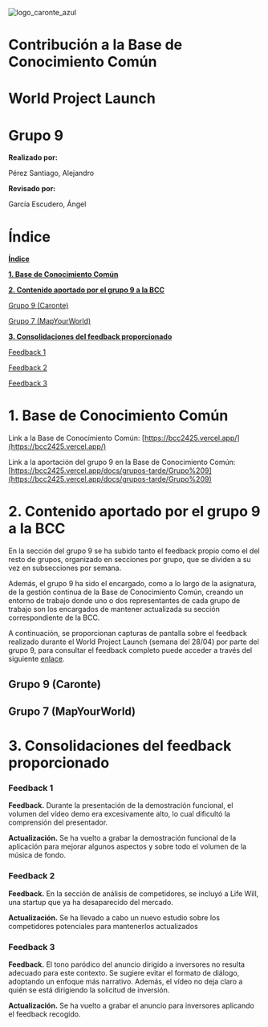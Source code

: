 ![logo_caronte_azul](https://github.com/user-attachments/assets/36631133-4715-4b20-91b8-5f07d96795c2)

# Contribución a la Base de Conocimiento Común

# World Project Launch

# Grupo 9

**Realizado por:**

Pérez Santiago, Alejandro

**Revisado por:**

García Escudero, Ángel

# **Índice**

[**Índice**](#índice)

[**1\. Base de Conocimiento Común**](#base-de-conocimiento-común)

[**2\. Contenido aportado por el grupo 9 a la BCC**](#contenido-aportado-por-el-grupo-9-a-la-bcc)

[Grupo 9 (Caronte)](#grupo-9-\(caronte\))

[Grupo 7 (MapYourWorld)](#grupo-7-\(mapyourworld\))

[**3\. Consolidaciones del feedback proporcionado**](#consolidaciones-del-feedback-proporcionado)

[Feedback 1](#feedback-1)

[Feedback 2](#feedback-2)

[Feedback 3](#feedback-3)

# 

# 1. **Base de Conocimiento Común**

Link a la Base de Conocimiento Común: [https://bcc2425.vercel.app/](https://bcc2425.vercel.app/)

Link a la aportación del grupo 9 en la Base de Conocimiento Común:  [https://bcc2425.vercel.app/docs/grupos-tarde/Grupo%209](https://bcc2425.vercel.app/docs/grupos-tarde/Grupo%209)

# 2. **Contenido aportado por el grupo 9 a la BCC**

En la sección del grupo 9 se ha subido tanto el feedback propio como el del resto de grupos, organizado en secciones por grupo, que se dividen a su vez en subsecciones por semana. 

Además, el grupo 9 ha sido el encargado, como a lo largo de la asignatura, de la gestión continua de la Base de Conocimiento Común, creando un entorno de trabajo donde uno o dos representantes de cada grupo de trabajo son los encargados de mantener actualizada su sección correspondiente de la BCC.

A continuación, se proporcionan capturas de pantalla sobre el feedback realizado durante el World Project Launch (semana del 28/04) por parte del grupo 9, para consultar el feedback completo puede acceder a través del siguiente [enlace](https://bcc2425.vercel.app/docs/grupos-tarde/Grupo%209).

## Grupo 9 (Caronte)


## Grupo 7 (MapYourWorld)


# 3. **Consolidaciones del feedback proporcionado**

### Feedback 1

**Feedback.** Durante la presentación de la demostración funcional, el volumen del vídeo demo era excesivamente alto, lo cual dificultó la comprensión del presentador.

**Actualización.** Se ha vuelto a grabar la demostración funcional de la aplicación para mejorar algunos aspectos y sobre todo el volumen de la música de fondo.

### Feedback 2

**Feedback.** En la sección de análisis de competidores, se incluyó a Life Will, una startup que ya ha desaparecido del mercado.

**Actualización.** Se ha llevado a cabo un nuevo estudio sobre los competidores potenciales para mantenerlos actualizados 

### Feedback 3

**Feedback.** El tono paródico del anuncio dirigido a inversores no resulta adecuado para este contexto. Se sugiere evitar el formato de diálogo, adoptando un enfoque más narrativo. Además, el vídeo no deja claro a quién se está dirigiendo la solicitud de inversión.

**Actualización.** Se ha vuelto a grabar el anuncio para inversores aplicando el feedback recogido.
